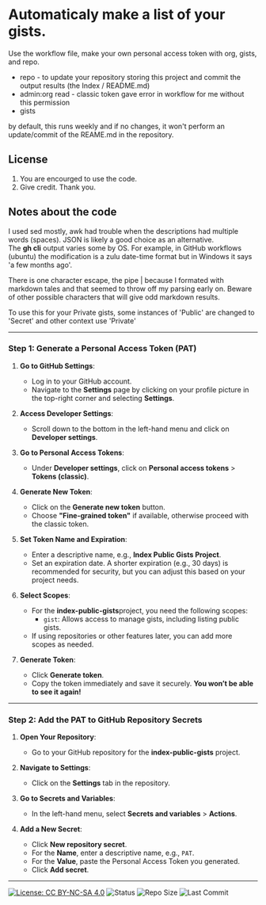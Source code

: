 # Automaticaly make a list of your gists.

Use the workflow file, make your own personal access token with org, gists, and repo.
- repo - to update your repository storing this project and commit the output results (the Index / README.md)
- admin:org read - classic token gave error in workflow for me without this permission
- gists

by default, this runs weekly and if no changes, it won't perform an update/commit of the REAME.md in the repository.

## License

1) You are encourged to use the code.
2) Give credit. Thank you.

## Notes about the code

I used sed mostly, awk had trouble when the descriptions had multiple words (spaces). JSON is likely a good choice as an alternative.<br>
The **gh cli** output varies some by OS. For example, in GitHub workflows (ubuntu) the modification is a zulu date-time format but in Windows it says 'a few months ago'.

There is one character escape, the pipe | because I formated with markdown tales and that seemed to throw off my parsing early on. Beware of other possible characters that will give odd markdown results.

To use this for your Private gists, some instances of 'Public' are changed to 'Secret' and other context use 'Private'

-----

### Step 1: Generate a Personal Access Token (PAT)

1. **Go to GitHub Settings**:

    - Log in to your GitHub account.
    - Navigate to the **Settings** page by clicking on your profile picture in the top-right corner and selecting **Settings**.
2. **Access Developer Settings**:

    - Scroll down to the bottom in the left-hand menu and click on **Developer settings**.
3. **Go to Personal Access Tokens**:

    - Under **Developer settings**, click on **Personal access tokens** &gt; **Tokens (classic)**.
4. **Generate New Token**:

    - Click on the **Generate new token** button.
    - Choose **"Fine-grained token"** if available, otherwise proceed with the classic token.
5. **Set Token Name and Expiration**:

    - Enter a descriptive name, e.g., **Index Public Gists Project**.
    - Set an expiration date. A shorter expiration (e.g., 30 days) is recommended for security, but you can adjust this based on your project needs.
6. **Select Scopes**:

    - For the **index-public-gists**project, you need the following scopes:
        - `gist`: Allows access to manage gists, including listing public gists.
    - If using repositories or other features later, you can add more scopes as needed.
7. **Generate Token**:

    - Click **Generate token**.
    - Copy the token immediately and save it securely. **You won’t be able to see it again!**

* * *

### Step 2: Add the PAT to GitHub Repository Secrets

1. **Open Your Repository**:

    - Go to your GitHub repository for the **index-public-gists** project.
2. **Navigate to Settings**:

    - Click on the **Settings** tab in the repository.
3. **Go to Secrets and Variables**:

    - In the left-hand menu, select **Secrets and variables** &gt; **Actions**.
4. **Add a New Secret**:

    - Click **New repository secret**.
    - For the **Name**, enter a descriptive name, e.g., `PAT`.
    - For the **Value**, paste the Personal Access Token you generated.
    - Click **Add secret**.

-----

[![License: CC BY-NC-SA 4.0](https://img.shields.io/badge/License-CC%20BY--NC--SA%204.0-lightgrey.svg)](https://creativecommons.org/licenses/by-nc-sa/4.0/)
![Status](https://img.shields.io/badge/status-active-brightgreen)
![Repo Size](https://img.shields.io/github/repo-size/Computer-Tsu/Index-Public-Gists)
![Last Commit](https://img.shields.io/github/last-commit/Computer-Tsu/Index-Public-Gists)
